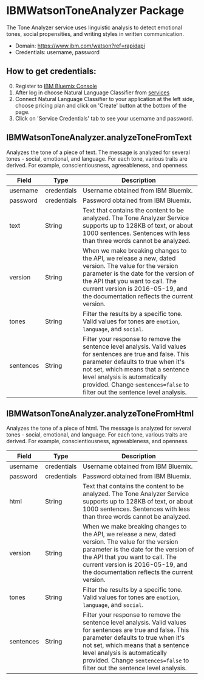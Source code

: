 # IBMWatsonToneAnalyzer Package
The Tone Analyzer service uses linguistic analysis to detect emotional tones, social propensities, and writing styles in written communication.
* Domain: https://www.ibm.com/watson?ref=rapidapi
* Credentials: username, password

## How to get credentials: 
0. Register to [IBM Bluemix Console](https://console.ng.bluemix.net/registration/) 
1. After log in choose Natural Language Classifier from [services](https://console.ng.bluemix.net/catalog/?category=watson)
2. Connect Natural Language Classifier to your application at the left side, choose pricing plan and click on 'Create' button at the bottom of the page.
3. Click on 'Service Credentials' tab to see your username and password.

## IBMWatsonToneAnalyzer.analyzeToneFromText
Analyzes the tone of a piece of text. The message is analyzed for several tones - social, emotional, and language. For each tone, various traits are derived. For example, conscientiousness, agreeableness, and openness.

| Field       | Type       | Description
|-------------|------------|----------
| username    | credentials| Username obtained from IBM Bluemix.
| password    | credentials| Password obtained from IBM Bluemix.
| text        | String     | Text that contains the content to be analyzed. The Tone Analyzer Service supports up to 128KB of text, or about 1000 sentences. Sentences with less than three words cannot be analyzed.
| version     | String     | When we make breaking changes to the API, we release a new, dated version. The value for the version parameter is the date for the version of the API that you want to call. The current version is 2016-05-19, and the documentation reflects the current version.
| tones       | String     | Filter the results by a specific tone. Valid values for tones are `emotion`, `language`, and `social`.
| sentences   | String     | Filter your response to remove the sentence level analysis. Valid values for sentences are true and false. This parameter defaults to true when it's not set, which means that a sentence level analysis is automatically provided. Change `sentences=false` to filter out the sentence level analysis.

## IBMWatsonToneAnalyzer.analyzeToneFromHtml
Analyzes the tone of a piece of html. The message is analyzed for several tones - social, emotional, and language. For each tone, various traits are derived. For example, conscientiousness, agreeableness, and openness.

| Field       | Type       | Description
|-------------|------------|----------
| username    | credentials| Username obtained from IBM Bluemix.
| password    | credentials| Password obtained from IBM Bluemix.
| html        | String     | Text that contains the content to be analyzed. The Tone Analyzer Service supports up to 128KB of text, or about 1000 sentences. Sentences with less than three words cannot be analyzed.
| version     | String     | When we make breaking changes to the API, we release a new, dated version. The value for the version parameter is the date for the version of the API that you want to call. The current version is 2016-05-19, and the documentation reflects the current version.
| tones       | String     | Filter the results by a specific tone. Valid values for tones are `emotion`, `language`, and `social`.
| sentences   | String     | Filter your response to remove the sentence level analysis. Valid values for sentences are true and false. This parameter defaults to true when it's not set, which means that a sentence level analysis is automatically provided. Change `sentences=false` to filter out the sentence level analysis.

